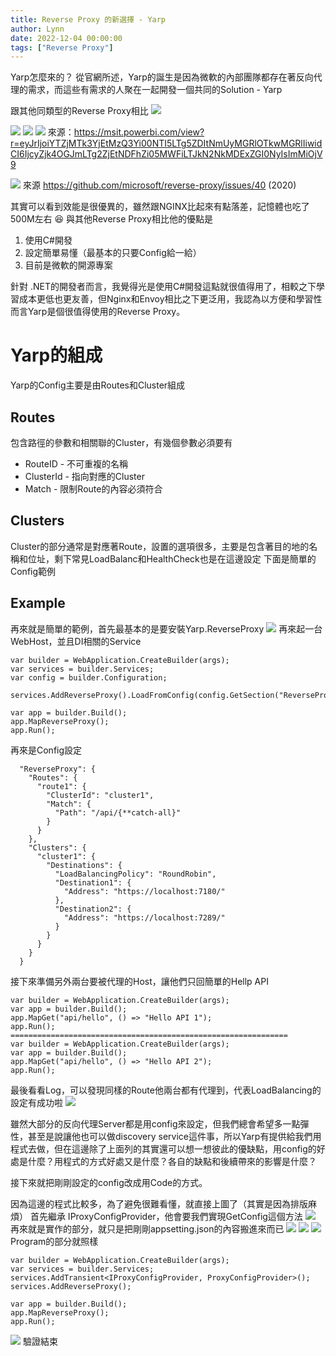 ```yaml
---
title: Reverse Proxy 的新選擇 - Yarp
author: Lynn
date: 2022-12-04 00:00:00
tags: ["Reverse Proxy"]
---
```


Yarp怎麼來的？
從官網所述，Yarp的誕生是因為微軟的內部團隊都存在著反向代理的需求，而這些有需求的人聚在一起開發一個共同的Solution - Yarp


跟其他同類型的Reverse Proxy相比
![](https://i.imgur.com/xfNJccs.png)
<!--more-->
![](https://i.imgur.com/JRB1XvB.png)
![](https://i.imgur.com/Lts4Lwa.png)
![](https://i.imgur.com/27cufFd.png)
來源：https://msit.powerbi.com/view?r=eyJrIjoiYTZjMTk3YjEtMzQ3Yi00NTI5LTg5ZDItNmUyMGRlOTkwMGRlIiwidCI6IjcyZjk4OGJmLTg2ZjEtNDFhZi05MWFiLTJkN2NkMDExZGI0NyIsImMiOjV9


![](https://i.imgur.com/IrnK3aD.png)
來源 https://github.com/microsoft/reverse-proxy/issues/40 (2020)

其實可以看到效能是很優異的，雖然跟NGINX比起來有點落差，記憶體也吃了500M左右 :laughing: 
與其他Reverse Proxy相比他的優點是
1. 使用C#開發
2. 設定簡單易懂（最基本的只要Config給一給）
3. 目前是微軟的開源專案

針對 .NET的開發者而言，我覺得光是使用C#開發這點就很值得用了，相較之下學習成本更低也更友善，但Nginx和Envoy相比之下更泛用，我認為以方便和學習性而言Yarp是個很值得使用的Reverse Proxy。

# Yarp的組成

Yarp的Config主要是由Routes和Cluster組成
## Routes
包含路徑的參數和相關聯的Cluster，有幾個參數必須要有
* RouteID - 不可重複的名稱
* ClusterId - 指向對應的Cluster
* Match - 限制Route的內容必須符合
## Clusters
Cluster的部分通常是對應著Route，設置的選項很多，主要是包含著目的地的名稱和位址，剩下常見LoadBalanc和HealthCheck也是在這邊設定
下面是簡單的Config範例


## Example
再來就是簡單的範例，首先最基本的是要安裝Yarp.ReverseProxy
![](https://i.imgur.com/5OYpim5.png)
再來起一台WebHost，並且DI相關的Service
```
var builder = WebApplication.CreateBuilder(args);
var services = builder.Services;
var config = builder.Configuration;

services.AddReverseProxy().LoadFromConfig(config.GetSection("ReverseProxy"));

var app = builder.Build();
app.MapReverseProxy();
app.Run();
```
再來是Config設定
```
  "ReverseProxy": {
    "Routes": {
      "route1": {
        "ClusterId": "cluster1",
        "Match": {
          "Path": "/api/{**catch-all}"
        }
      }
    },
    "Clusters": {
      "cluster1": {
        "Destinations": {
          "LoadBalancingPolicy": "RoundRobin",
          "Destination1": {
            "Address": "https://localhost:7180/"
          },
          "Destination2": {
            "Address": "https://localhost:7289/"
          }
        }
      }
    }
  }
```
接下來準備另外兩台要被代理的Host，讓他們只回簡單的Hellp API
```
var builder = WebApplication.CreateBuilder(args);
var app = builder.Build();
app.MapGet("api/hello", () => "Hello API 1");
app.Run();
==============================================================
var builder = WebApplication.CreateBuilder(args);
var app = builder.Build();
app.MapGet("api/hello", () => "Hello API 2");
app.Run();
```
最後看看Log，可以發現同樣的Route他兩台都有代理到，代表LoadBalancing的設定有成功啦
![](https://i.imgur.com/tPRhHoJ.png)

雖然大部分的反向代理Server都是用config來設定，但我們總會希望多一點彈性，甚至是說讓他也可以做discovery service這件事，所以Yarp有提供給我們用程式去做，但在這邊除了上面列的其實還可以想一想彼此的優缺點，用config的好處是什麼？用程式的方式好處又是什麼？各自的缺點和後續帶來的影響是什麼？

接下來就把剛剛設定的config改成用Code的方式。

因為這邊的程式比較多，為了避免很難看懂，就直接上圖了（其實是因為排版麻煩）
首先繼承 IProxyConfigProvider，他會要我們實現GetConfig這個方法
![](https://i.imgur.com/WYgNHbu.png)
再來就是實作的部分，就只是把剛剛appsetting.json的內容搬進來而已
![](https://i.imgur.com/ZdGcymG.png)
![](https://i.imgur.com/SbX05an.png)
![](https://i.imgur.com/t6EK1Y6.png)
Program的部分就照樣
```
var builder = WebApplication.CreateBuilder(args);
var services = builder.Services;
services.AddTransient<IProxyConfigProvider, ProxyConfigProvider>();
services.AddReverseProxy();

var app = builder.Build();
app.MapReverseProxy();
app.Run();
```
![](https://i.imgur.com/pxOa6fT.png)
驗證結束